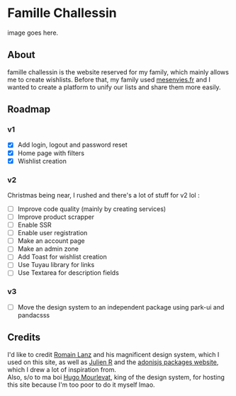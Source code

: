 # Famille Challessin
image goes here.

## About
famille challessin is the website reserved for my family, which mainly allows me to create wishlists. 
Before that, my family used [mesenvies.fr](https://www.mesenvies.fr) and I wanted to create a platform to unify our lists and share them more easily.

## Roadmap
### v1
- [x] Add login, logout and password reset
- [x] Home page with filters
- [x] Wishlist creation

### v2
Christmas being near, I rushed and there's a lot of stuff for v2 lol :
- [ ] Improve code quality (mainly by creating services)
- [ ] Improve product scrapper
- [ ] Enable SSR
- [ ] Enable user registration
- [ ] Make an account page
- [ ] Make an admin zone
- [ ] Add Toast for wishlist creation
- [ ] Use Tuyau library for links
- [ ] Use Textarea for description fields

### v3
- [ ] Move the design system to an independent package using park-ui and pandacsss

## Credits
I'd like to credit [Romain Lanz](https://github.com/romainlanz) and his magnificent design system, which I used on this site, as well as [Julien R](https://github.com/Julien-R44) and the [adonisjs packages website](https://github.com/adonisjs-community/adonis-packages), which I drew a lot of inspiration from.  
Also, s/o to ma boi [Hugo Mourlevat](https://hugo.mourlev.at/), king of the design system, for hosting this site because I'm too poor to do it myself lmao.
